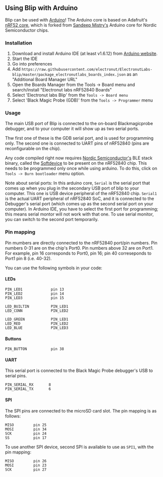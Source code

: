 ## Using Blip with Arduino

Blip can be used with [Arduino](http://arduino.cc/)! The Arduino core is 
based on Adafruit's [nRF52 core](https://github.com/adafruit/Adafruit_nRF52_Arduino),
which is forked from [Sandeep Mistry's](https://github.com/sandeepmistry/arduino-nRF5)
Arduino core for Nordic Semiconductor chips.

### Installation

1. Download and install Arduino IDE (at least v1.6.12) from [Arduino website](https://www.arduino.cc/en/Main/Software).
2. Start the IDE
3. Go into preferences
4. Add `https://raw.githubusercontent.com/electronut/ElectronutLabs-blip/master/package_electronutlabs_boards_index.json` as an "Additional Board Manager URL"
5. Open the Boards Manager from the Tools -> Board menu and search/install "Electronut labs nRF52840 Boards"
6. Select 'Electronut labs Blip' from the `Tools -> Board menu`
7. Select 'Black Magic Probe (GDB)' from the `Tools -> Programmer` menu

### Usage

The main USB port of Blip is connected to the on-board Blackmagicprobe 
debugger, and to your computer it will show up as two serial ports.

Thw first one of these is the GDB serial port, and is used for 
programming only. The second one is connected to UART pins of
nRF52840 (pins are reconfigurable on the chip).

Any code compiled right now requires [Nordic Semiconductor's](http://nordicsemi.com/) BLE stack binary, called the [Softdevice](https://www.nordicsemi.com/eng/Products/S140-SoftDevice) to be present on the 
nRF52840 chip. This needs to be programmed only once while using arduino.
To do this, click on `Tools -> Burn bootloader` menu option.

Note about serial ports: In this arduino core, `Serial` is the
serial port that comes up when you plug in the secondary USB port of
blip to your computer. This one is USB device peripheral of the nRF52840
chip. `Serial1` is the actual UART peripheral of nRF52840 SoC, and it is
connected to the Debugger's serial port (which comes up as the second 
serial port on your computer). In Arduino IDE, you have to select the 
first port for programming; this means serial montor will not work with 
that one. To use serial monitor, you can switch to the second port
temporarily.

### Pin mapping

Pin mumbers are directly connected to the nRF52840 port/pin numbers. Pin numbers 0-31 are on the chip's Port0. Pin numbers above 32 are on Port1. For example, pin 16 corresponds to Port0, pin 16; pin 40 correseponds to Port1 pin 8 (i.e. 40-32).

You can use the following symbols in your code:

#### LEDs

    PIN_LED1             pin 13
    PIN_LED2             pin 14
    PIN_LED3             pin 15

    LED_BUILTIN          PIN_LED1
    LED_CONN             PIN_LED2

    LED_GREEN            PIN_LED1
    LED_RED              PIN_LED2
    LED_BLUE             PIN_LED3

#### Buttons

    PIN_BUTTON           pin 38

#### UART

This serial port is connected to the Black Magic Probe debugger's USB to serial pins.

    PIN_SERIAL_RX       8
    PIN_SERIAL_TX       6

#### SPI

The SPI pins are connected to the microSD card slot. The pin mapping is as follows:

    MISO         pin 25
    MOSI         pin 34
    SCK          pin 24
    SS           pin 17

To use another SPI device, second SPI is available to use as `SPI1`, with 
the pin mapping:

    MISO         pin 26
    MOSI         pin 23
    SCK          pin 27
